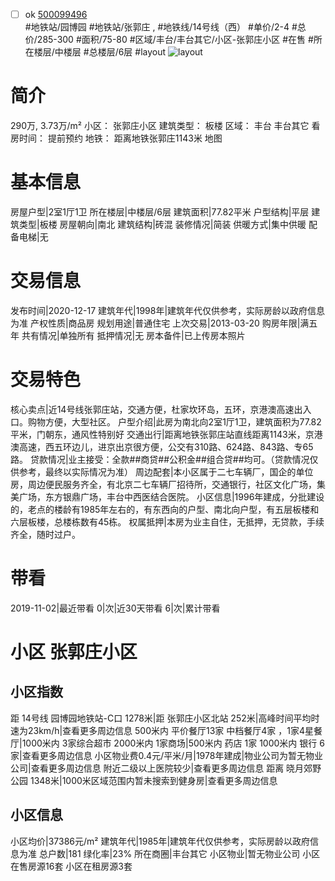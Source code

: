 - [ ] ok [500099496](https://bj.5i5j.com/ershoufang/500099496.html)  
 #地铁站/园博园 #地铁站/张郭庄 ,  #地铁线/14号线（西）
#单价/2-4 #总价/285-300 #面积/75-80   #区域/丰台/丰台其它/小区-张郭庄小区 #在售 #所在楼层/中楼层 #总楼层/6层 #layout 
![layout](http://image2.5i5j.com//group1/M00/8A/57/CgqJMVz5FcqAeJhEAAC_kZ08KDM962.jpg_P5.jpg) 
# 简介 
 290万,  3.73万/m² 
小区： 张郭庄小区
建筑类型： 板楼
区域： 丰台 丰台其它
看房时间： 提前预约
地铁： 距离地铁张郭庄1143米 地图
# 基本信息 
 房屋户型|2室1厅1卫
所在楼层|中楼层/6层
建筑面积|77.82平米
户型结构|平层
建筑类型|板楼
房屋朝向|南北
建筑结构|砖混
装修情况|简装
供暖方式|集中供暖
配备电梯|无
# 交易信息 
 发布时间|2020-12-17
建筑年代|1998年|建筑年代仅供参考，实际房龄以政府信息为准
产权性质|商品房
规划用途|普通住宅
上次交易|2013-03-20
购房年限|满五年
共有情况|单独所有
抵押情况|无
房本备件|已上传房本照片
# 交易特色 
 核心卖点|近14号线张郭庄站，交通方便，杜家坎环岛，五环，京港澳高速出入口。购物方便，大型社区。
户型介绍|此房为南北向2室1厅1卫，建筑面积为77.82平米，门朝东，通风性特别好
交通出行|距离地铁张郭庄站直线距离1143米，京港澳高速，西五环边儿，进京出京很方便，公交有310路、624路、843路、专65路。
贷款情况|业主接受：全款##商贷##公积金##组合贷##均可。（贷款情况仅供参考，最终以实际情况为准）
周边配套|本小区属于二七车辆厂，国企的单位房，周边便民服务齐全，有北京二七车辆厂招待所，交通银行，社区文化广场，集美广场，东方银鼎广场，丰台中西医结合医院。
小区信息|1996年建成，分批建设的，老点的楼龄有1985年左右的，有东西向的户型、南北向户型，有五层板楼和六层板楼，总楼栋数有45栋。
权属抵押|本房为业主自住，无抵押，无贷款，手续齐全，随时过户。
# 带看 
 2019-11-02|最近带看	 0|次|近30天带看	 6|次|累计带看
# 小区 张郭庄小区
## 小区指数 
 距 14号线 园博园地铁站-C口 1278米|距 张郭庄小区北站 252米|高峰时间平均时速为23km/h|查看更多周边信息
500米内 平价餐厅13家
中档餐厅4家 ，1家4星餐厅|1000米内 3家综合超市
2000米内 1家商场|500米内 药店 1家
1000米内 银行 6家|查看更多周边信息
小区物业费0.4元/平米/月|1978年建成|物业公司为暂无物业公司|查看更多周边信息
附近二级以上医院较少|查看更多周边信息
距离 晓月郊野公园 1348米|1000米区域范围内暂未搜索到健身房|查看更多周边信息
## 小区信息 
 小区均价|37386元/m²
建筑年代|1985年|建筑年代仅供参考，实际房龄以政府信息为准
总户数|181
绿化率|23%
所在商圈|丰台其它
小区物业|暂无物业公司
小区在售房源16套
小区在租房源3套
